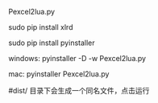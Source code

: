 Pexcel2lua.py  

sudo pip install xlrd

sudo pip install pyinstaller 

windows: pyinstaller -D -w Pexcel2lua.py  

mac: pyinstaller Pexcel2lua.py  

#dist/ 目录下会生成一个同名文件，点击运行
